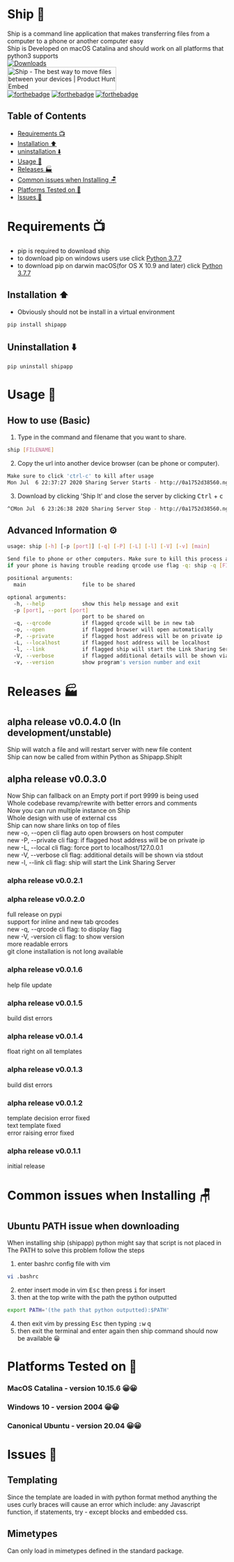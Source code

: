 # Ship 🚢

Ship is a command line application that makes transferring files from a computer to a phone or another computer easy <br>
Ship is Developed on macOS Catalina and should work on all platforms that python3 supports
<br>
[![Downloads](https://pepy.tech/badge/shipapp)](https://pepy.tech/project/shipapp)
<br>
<a href="https://www.producthunt.com/posts/ship-9?utm_source=badge-featured&utm_medium=badge&utm_souce=badge-ship-9" target="_blank"><img src="https://api.producthunt.com/widgets/embed-image/v1/featured.svg?post_id=206345&theme=light" alt="Ship - The best way to move files between your devices | Product Hunt Embed" style="width: 250px; height: 54px;" width="250px" height="54px" /></a>
<br>
[![forthebadge](https://forthebadge.com/images/badges/uses-badges.svg)](https://forthebadge.com)
[![forthebadge](https://forthebadge.com/images/badges/made-with-python.svg)](https://forthebadge.com)
[![forthebadge](https://forthebadge.com/images/badges/powered-by-electricity.svg)](https://forthebadge.com)

## Table of Contents
  * [Requirements 📺](#requirements-📺)
  * [Installation ⬆️](#installation-⬆️)
  * [uninstallation ⬇️](#uninstallation-⬇️)
  * [Usage 💯](#usage-💯)
  * [Releases 🏭](#releases-🏭)
  * [Common issues when Installing 🪑](#common-issues-when-installing-🪑)
  * [Platforms Tested on 🧪](#platforms-tested-on-🧪)
  * [Issues 🤫](#issues-🤫)

# Requirements 📺
* pip is required to download ship
* to download pip on windows users use click [Python 3.7.7](https://www.python.org/ftp/python/3.7.7/python-3.7.7-amd64-webinstall.exe)
* to download pip on darwin macOS(for OS X 10.9 and later) click [Python 3.7.7](https://www.python.org/ftp/python/3.7.7/python-3.7.7-macosx10.9.pkg)

## Installation ⬆️ 
* Obviously should not be install in a virtual environment
```bash
pip install shipapp
```

## Uninstallation ⬇️
```bash
pip uninstall shipapp
```

# Usage 💯

## How to use (Basic)
1. Type in the command and filename that you want to share.
```bash 
ship [FILENAME]
```

2. Copy the url into another device browser (can be phone or computer).
```bash
Make sure to click 'ctrl-c' to kill after usage
Mon Jul  6 22:37:27 2020 Sharing Server Starts - http://0a1752d38560.ngrok.io
```

3. Download by clicking 'Ship It' and close the server by clicking <kbd>Ctrl</kbd> + <kbd>c</kbd>
```bash
^CMon Jul  6 23:26:38 2020 Sharing Server Stop - http://0a1752d38560.ngrok.io
```

## Advanced Information ⚙️
```bash 
usage: ship [-h] [-p [port]] [-q] [-P] [-L] [-l] [-V] [-v] [main]

Send file to phone or other computers. Make sure to kill this process after completetion
if your phone is having trouble reading qrcode use flag -q: ship -q [FILENAME]

positional arguments:
  main                  file to be shared

optional arguments:
  -h, --help            show this help message and exit
  -p [port], --port [port]
                        port to be shared on
  -q, --qrcode          if flagged qrcode will be in new tab
  -o, --open            if flagged browser will open automatically
  -P, --private         if flagged host address will be on private ip
  -L, --localhost       if flagged host address will be localhost
  -l, --link            if flagged ship will start the Link Sharing Server
  -V, --verbose         if flagged additional details will be shown via stdout
  -v, --version         show program's version number and exit
```

# Releases 🏭

## alpha release v0.0.4.0 (In development/unstable)
Ship will watch a file and will restart server with new file content<br>
Ship can now be called from within Python as Shipapp.ShipIt<br>

## alpha release v0.0.3.0
Now Ship can fallback on an Empty port if port 9999 is being used <br>
Whole codebase revamp/rewrite with better errors and comments<br>
Now you can run multiple instance on Ship<br>
Whole design with use of external css<br>
Ship can now share links on top of files<br>
new -o, --open cli flag auto open browsers on host computer <br>
new -P, --private cli flag: if flagged host address will be on private ip<br>
new -L, --local cli flag: force port to localhost/127.0.0.1<br>
new -V, --verbose cli flag: additional details will be shown via stdout<br>
new -l, --link cli flag: ship will start the Link Sharing Server<br>

### **alpha release v0.0.2.1**
### **alpha release v0.0.2.0**
full release on pypi <br>
support for inline and new tab qrcodes <br>
new -q, --qrcode cli flag: to display flag <br>
new -V, -version cli flag: to show version <br>
more readable errors <br>
git clone installation is not long available <br>

### **alpha release v0.0.1.6**
help file update <br>

### **alpha release v0.0.1.5**
build dist errors <br>

### **alpha release v0.0.1.4**
float right on all templates <br>

### **alpha release v0.0.1.3**
build dist errors <br>

### **alpha release v0.0.1.2**
template decision error fixed <br>
text template fixed <br>
error raising error fixed <br>

### **alpha release v0.0.1.1**
initial release

# Common issues when Installing 🪑

## Ubuntu PATH issue when downloading 
When installing ship (shipapp) python might say that script is not placed in
The PATH to solve this problem follow the steps

1. enter bashrc config file with vim 
```bash
vi .bashrc
```
2. enter insert mode in vim <kbd>Esc</kbd> then press <kbd>i</kbd> for insert
3. then at the top write with the path the python outputted
```bash
export PATH='(the path that python outputted):$PATH'
```
4. then exit vim by pressing <kbd>Esc</kbd> then typing <kbd>:</kbd><kbd>w</kbd> <kbd>q</kbd>
5. then exit the terminal and enter again then ship command should now be available 😀

# Platforms Tested on 🧪

### MacOS Catalina - version 10.15.6 😀😀
### Windows 10 - version 2004 😀😀
### Canonical Ubuntu - version 20.04 😀😀

# Issues 🤫
## Templating
Since the template are loaded in with python format method anything the uses curly braces will cause an error which include: any Javascript function, if statements, try - except blocks and embedded css.

## Mimetypes 
Can only load in mimetypes defined in the standard package.